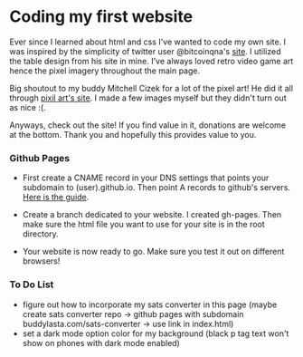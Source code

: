 # Coding my first website 

Ever since I learned about html and css I've wanted to code my own site. I was inspired by the simplicity of twitter user @bitcoinqna's [site](bitcoiner.guide). I utilized the table design from his site in mine. I've always loved retro video game art hence the pixel imagery throughout the main page. 

Big shoutout to my buddy Mitchell Cizek for a lot of the pixel art! He did it all through [pixil art's site](www.pixilart.com/draw). I made a few images myself but they didn't turn out as nice :(. 

Anyways, check out the site! If you find value in it, donations are welcome at the bottom. Thank you and hopefully this provides value to you.

### Github Pages

- First create a CNAME record in your DNS settings that points your subdomain to (user).github.io. Then point A records to github's servers. [Here is the guide](docs.github.com/en/pages/configuring-a-custom-domain-for-your-github-pages-site/managing-a-custom-domain-for-your-github-pages-site). 

- Create a branch dedicated to your website. I created gh-pages. Then make sure the html file you want to use for your site is in the root directory. 

- Your website is now ready to go. Make sure you test it out on different browsers!


### To Do List 

- figure out how to incorporate my sats converter in this page (maybe create sats converter repo -> github pages with subdomain buddylasta.com/sats-converter -> use link in index.html)
- set a dark mode option color for my background (black p tag text won't show on phones with dark mode enabled)






